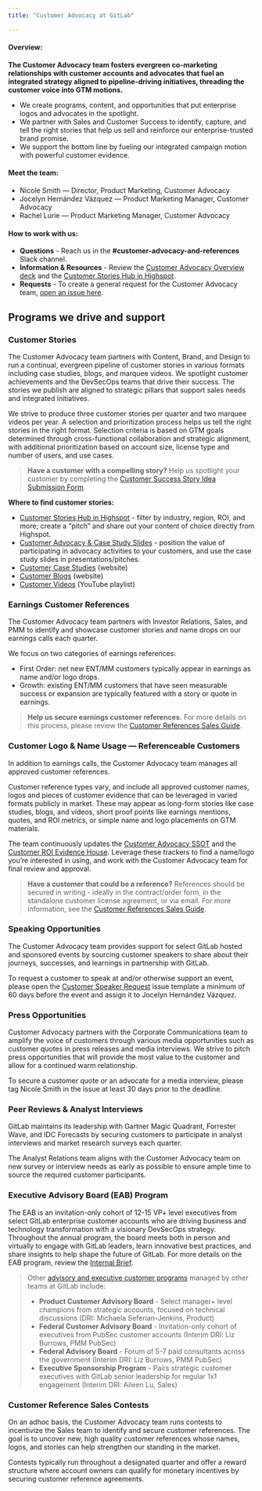 ```yaml
---
title: "Customer Advocacy at GitLab"

---
```


#### **Overview:**

**The Customer Advocacy team fosters evergreen co-marketing relationships with customer accounts and advocates that fuel an integrated strategy aligned to pipeline-driving initiatives, threading the customer voice into GTM motions.**

- We create programs, content, and opportunities that put enterprise logos and advocates in the spotlight.
- We partner with Sales and Customer Success to identify, capture, and tell the right stories that help us sell and reinforce our enterprise-trusted brand promise.
- We support the bottom line by fueling our integrated campaign motion with powerful customer evidence.

#### **Meet the team:**

- Nicole Smith — Director, Product Marketing, Customer Advocacy
- Jocelyn Hernández Vázquez — Product Marketing Manager, Customer Advocacy
- Rachel Lurie — Product Marketing Manager, Customer Advocacy

#### **How to work with us:**

- **Questions** - Reach us in the **#customer-advocacy-and-references** Slack channel.
- **Information & Resources** - Review the [Customer Advocacy Overview deck](https://docs.google.com/presentation/d/1QyqHRQzhNE7WdvYqM6evCbX3zRGM5QGf2WJABx8I0gk/edit#slide=id.p) and the [Customer Stories Hub in Highspot](https://gitlab.highspot.com/spots/6830d55d25920f42ec43e435).
- **Requests** - To create a general request for the Customer Advocacy team, [open an issue here](https://gitlab.com/gitlab-com/marketing/brand-product-marketing/product-marketing).

## Programs we drive and support

### **Customer Stories**

The Customer Advocacy team partners with Content, Brand, and Design to run a continual, evergreen pipeline of customer stories in various formats including case studies, blogs, and marquee videos. We spotlight customer achievements and the DevSecOps teams that drive their success. The stories we publish are aligned to strategic pillars that support sales needs and integrated initiatives.

We strive to produce three customer stories per quarter and two marquee videos per year. A selection and prioritization process helps us tell the right stories in the right format. Selection criteria is based on GTM goals determined through cross-functional collaboration and strategic alignment, with additional prioritization based on account size, license type and number of users, and use cases.

> **Have a customer with a compelling story?** Help us spotlight your customer by completing the [Customer Success Story Idea Submission Form](https://docs.google.com/forms/d/e/1FAIpQLSf3ygW-CCJ_I3nZSwvI0ZUxCJt2M3Rrd9B0LF1oTRPc9GujJA/viewform).

**Where to find customer stories:**

- [Customer Stories Hub in Highspot](https://gitlab.highspot.com/spots/6830d55d25920f42ec43e435) - filter by industry, region, ROI, and more; create a “pitch” and share out your content of choice directly from Highspot.
- [Customer Advocacy & Case Study Slides](https://docs.google.com/presentation/d/1Sz0vQwOPL6OEc-VGTWGKXXlUddayKcz-3Xe5a9MhyZE/edit#slide=id.g1f9600f4746_0_0) - position the value of participating in advocacy activities to your customers, and use the case study slides in presentations/pitches.
- [Customer Case Studies](https://about.gitlab.com/customers/) (website)
- [Customer Blogs](https://about.gitlab.com/blog/categories/customer-stories/) (website)
- [Customer Videos](https://www.youtube.com/playlist?list=PLFGfElNsQthZG5hdIxVaeLIwGSG6Vw4kb) (YouTube playlist)

### **Earnings Customer References**

The Customer Advocacy team partners with Investor Relations, Sales, and PMM to identify and showcase customer stories and name drops on our earnings calls each quarter.

We focus on two categories of earnings references:

- First Order: net new ENT/MM customers typically appear in earnings as name and/or logo drops.
- Growth: existing ENT/MM customers that have seen measurable success or expansion are typically featured with a story or quote in earnings.

> **Help us secure earnings customer references.** For more details on this process, please review the [Customer References Sales Guide](https://docs.google.com/document/d/1FN2zE_shb-0Mp5O8SZhIa4d-j7_nq_oo71sjLGZPsyo/edit?tab=t.0).

### **Customer Logo & Name Usage — Referenceable Customers**

In addition to earnings calls, the Customer Advocacy team manages all approved customer references. 

Customer reference types vary, and include all approved customer names, logos and pieces of customer evidence that can be leveraged in varied formats publicly in market. These may appear as long-form stories like case studies, blogs, and videos, short proof points like earnings mentions, quotes, and ROI metrics, or simple name and logo placements on GTM materials.

The team continuously updates the [Customer Advocacy SSOT](https://docs.google.com/spreadsheets/d/1OZeI8ROUtMAm4czBvCJJmdecTT7T4Sdhh1xu7UceA18/edit?gid=1826992327#gid=1826992327) and the [Customer ROI Evidence House](https://docs.google.com/spreadsheets/d/1dxjgClhRM0KrSlmPrrRdFD3nJ0H29fFHHFaDixacbsE/edit?gid=0#gid=0). Leverage these trackers to find a name/logo you’re interested in using, and work with the Customer Advocacy team for final review and approval.

> **Have a customer that could be a reference?** References should be secured in writing - ideally in the contract/order form, in the standalone customer license agreement, or via email. For more information, see the [Customer References Sales Guide](https://docs.google.com/document/d/1FN2zE_shb-0Mp5O8SZhIa4d-j7_nq_oo71sjLGZPsyo/edit?tab=t.0).

### **Speaking Opportunities**

The Customer Advocacy team provides support for select GitLab hosted and sponsored events by sourcing customer speakers to share about their journeys, successes, and learnings in partnership with GitLab.

To request a customer to speak at and/or otherwise support an event, please open the [Customer Speaker Request](https://gitlab.com/gitlab-com/marketing/brand-product-marketing/product-marketing/-/issues/new?issuable_template=customer-speaker-request) issue template a minimum of 60 days before the event and assign it to Jocelyn Hernández Vázquez.

### **Press Opportunities**

Customer Advocacy partners with the Corporate Communications team to amplify the voice of customers through various media opportunities such as customer quotes in press releases and media interviews. We strive to pitch press opportunities that will provide the most value to the customer and allow for a continued warm relationship.

To secure a customer quote or an advocate for a media interview, please tag Nicole Smith in the issue at least 30 days prior to the deadline.

### **Peer Reviews & Analyst Interviews**

GitLab maintains its leadership with Gartner Magic Quadrant, Forrester Wave, and IDC Forecasts by securing customers to participate in analyst interviews and market research surveys each quarter.

The Analyst Relations team aligns with the Customer Advocacy team on new survey or interview needs as early as possible to ensure ample time to source the required customer participants.

### **Executive Advisory Board (EAB) Program**

The EAB is an invitation-only cohort of 12-15 VP+ level executives from select GitLab enterprise customer accounts who are driving business and technology transformation with a visionary DevSecOps strategy. Throughout the annual program, the board meets both in person and virtually to engage with GitLab leaders, learn innovative best practices, and share insights to help shape the future of GitLab. For more details on the EAB program, review the [Internal Brief](https://docs.google.com/document/d/15xSt5EPJEL988Y5j5qDWdtXnKrOI24pySdlwKp9affE/edit?tab=t.0).

> Other [advisory and executive customer programs](https://docs.google.com/presentation/d/1T0OVie9fjBcjlR_v20xa1X_AB_XzUUTzr0DUYuplcQA/edit?slide=id.g2746b382564_0_218#slide=id.g2746b382564_0_218) managed by other teams at GitLab include:
>
> - **Product Customer Advisory Board** - Select manager+ level champions from strategic accounts, focused on technical discussions (DRI: Michaela Seferian-Jenkins, Product)
> - **Federal Customer Advisory Board** - Invitation-only cohort of executives from PubSec customer accounts (Interim DRI: Liz Burrows, PMM PubSec)
> - **Federal Advisory Board** - Forum of 5-7 paid consultants across the government (Interim DRI: Liz Burrows, PMM PubSec)
> - **Executive Sponsorship Program** - Pairs strategic customer executives with GitLab senior leadership for regular 1x1 engagement (Interim DRI: Aileen Lu, Sales)

### **Customer Reference Sales Contests**

On an adhoc basis, the Customer Advocacy team runs contests to incentivize the Sales team to identify and secure customer references. The goal is to uncover new, high quality customer references whose names, logos, and stories can help strengthen our standing in the market.

Contests typically run throughout a designated quarter and offer a reward structure where account owners can qualify for monetary incentives by securing customer reference agreements.
